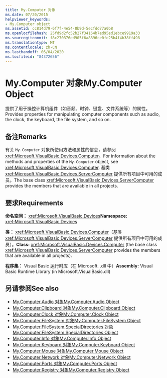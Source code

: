 ```yaml
---
title: My.Computer 对象
ms.date: 07/20/2015
helpviewer_keywords:
- My.Computer object
ms.assetid: cc814d79-6f7f-4e54-8b9d-5ecfdd77a0b8
ms.openlocfilehash: 25fd9d2fc52b27f34164b7ed95ed1ebce9919a33
ms.sourcegitcommit: f8c270376ed905f6a8896ce0fe25b4f4b38ff498
ms.translationtype: MT
ms.contentlocale: zh-CN
ms.lasthandoff: 06/04/2020
ms.locfileid: "84372656"
---
```

# <a name="mycomputer-object"></a><span data-ttu-id="450d6-102">My.Computer 对象</span><span class="sxs-lookup"><span data-stu-id="450d6-102">My.Computer Object</span></span>
<span data-ttu-id="450d6-103">提供了用于操控计算机组件（如音频、时钟、键盘、文件系统等）的属性。</span><span class="sxs-lookup"><span data-stu-id="450d6-103">Provides properties for manipulating computer components such as audio, the clock, the keyboard, the file system, and so on.</span></span>  
  
## <a name="remarks"></a><span data-ttu-id="450d6-104">备注</span><span class="sxs-lookup"><span data-stu-id="450d6-104">Remarks</span></span>  
 <span data-ttu-id="450d6-105">有关 `My.Computer` 对象所使用方法和属性的信息，请参阅 <xref:Microsoft.VisualBasic.Devices.Computer>。</span><span class="sxs-lookup"><span data-stu-id="450d6-105">For information about the methods and properties of the `My.Computer` object, see <xref:Microsoft.VisualBasic.Devices.Computer>.</span></span> <span data-ttu-id="450d6-106">基类 <xref:Microsoft.VisualBasic.Devices.ServerComputer> 提供所有项目中可用的成员。</span><span class="sxs-lookup"><span data-stu-id="450d6-106">The base class <xref:Microsoft.VisualBasic.Devices.ServerComputer> provides the members that are available in all projects.</span></span>  
  
## <a name="requirements"></a><span data-ttu-id="450d6-107">要求</span><span class="sxs-lookup"><span data-stu-id="450d6-107">Requirements</span></span>  
 <span data-ttu-id="450d6-108">**命名空间：** <xref:Microsoft.VisualBasic.Devices></span><span class="sxs-lookup"><span data-stu-id="450d6-108">**Namespace:** <xref:Microsoft.VisualBasic.Devices></span></span>  
  
 <span data-ttu-id="450d6-109">**类：** <xref:Microsoft.VisualBasic.Devices.Computer>（基类 <xref:Microsoft.VisualBasic.Devices.ServerComputer> 提供所有项目中可用的成员）。</span><span class="sxs-lookup"><span data-stu-id="450d6-109">**Class:** <xref:Microsoft.VisualBasic.Devices.Computer> (the base class <xref:Microsoft.VisualBasic.Devices.ServerComputer> provides the members that are available in all projects).</span></span>  
  
 <span data-ttu-id="450d6-110">**程序集：** Visual Basic 运行时库（在 Microsoft. .dll 中）</span><span class="sxs-lookup"><span data-stu-id="450d6-110">**Assembly:** Visual Basic Runtime Library (in Microsoft.VisualBasic.dll)</span></span>  
  
## <a name="see-also"></a><span data-ttu-id="450d6-111">另请参阅</span><span class="sxs-lookup"><span data-stu-id="450d6-111">See also</span></span>

- [<span data-ttu-id="450d6-112">My.Computer.Audio 对象</span><span class="sxs-lookup"><span data-stu-id="450d6-112">My.Computer.Audio Object</span></span>](my-computer-audio-object.md)
- [<span data-ttu-id="450d6-113">My.Computer.Clipboard 对象</span><span class="sxs-lookup"><span data-stu-id="450d6-113">My.Computer.Clipboard Object</span></span>](my-computer-clipboard-object.md)
- [<span data-ttu-id="450d6-114">My.Computer.Clock 对象</span><span class="sxs-lookup"><span data-stu-id="450d6-114">My.Computer.Clock Object</span></span>](my-computer-clock-object.md)
- [<span data-ttu-id="450d6-115">My.Computer.FileSystem 对象</span><span class="sxs-lookup"><span data-stu-id="450d6-115">My.Computer.FileSystem Object</span></span>](my-computer-filesystem-object.md)
- [<span data-ttu-id="450d6-116">My.Computer.FileSystem.SpecialDirectories 对象</span><span class="sxs-lookup"><span data-stu-id="450d6-116">My.Computer.FileSystem.SpecialDirectories Object</span></span>](my-computer-filesystem-specialdirectories-object.md)
- [<span data-ttu-id="450d6-117">My.Computer.Info 对象</span><span class="sxs-lookup"><span data-stu-id="450d6-117">My.Computer.Info Object</span></span>](my-computer-info-object.md)
- [<span data-ttu-id="450d6-118">My.Computer.Keyboard 对象</span><span class="sxs-lookup"><span data-stu-id="450d6-118">My.Computer.Keyboard Object</span></span>](my-computer-keyboard-object.md)
- [<span data-ttu-id="450d6-119">My.Computer.Mouse 对象</span><span class="sxs-lookup"><span data-stu-id="450d6-119">My.Computer.Mouse Object</span></span>](my-computer-mouse-object.md)
- [<span data-ttu-id="450d6-120">My.Computer.Network 对象</span><span class="sxs-lookup"><span data-stu-id="450d6-120">My.Computer.Network Object</span></span>](my-computer-network-object.md)
- [<span data-ttu-id="450d6-121">My.Computer.Ports 对象</span><span class="sxs-lookup"><span data-stu-id="450d6-121">My.Computer.Ports Object</span></span>](my-computer-ports-object.md)
- [<span data-ttu-id="450d6-122">My.Computer.Registry 对象</span><span class="sxs-lookup"><span data-stu-id="450d6-122">My.Computer.Registry Object</span></span>](my-computer-registry-object.md)
